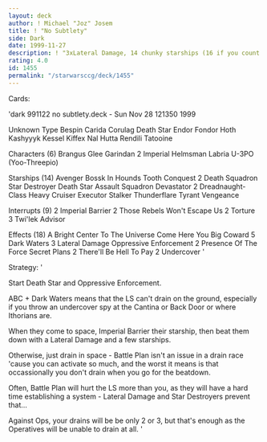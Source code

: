 ```yaml
---
layout: deck
author: ! Michael "Joz" Josem
title: ! "No Subtlety"
side: Dark
date: 1999-11-27
description: ! "3xLateral Damage, 14 chunky starships (16 if you count the DSAS as 3 :)"
rating: 4.0
id: 1455
permalink: "/starwarsccg/deck/1455"
---
```

Cards: 

'dark 991122 no subtlety.deck - Sun Nov 28 121350 1999


Unknown Type
       Bespin
       Carida
       Corulag
       Death Star
       Endor
       Fondor
       Hoth
       Kashyyyk
       Kessel
       Kiffex
       Nal Hutta
       Rendili
       Tatooine

Characters (6)
       Brangus Glee
       Garindan
     2 Imperial Helmsman
       Labria
       U-3PO (Yoo-Threepio)

Starships (14)
       Avenger
       Bossk In Hounds Tooth
       Conquest
     2 Death Squadron Star Destroyer
       Death Star Assault Squadron
       Devastator
     2 Dreadnaught-Class Heavy Cruiser
       Executor
       Stalker
       Thunderflare
       Tyrant
       Vengeance

Interrupts (9)
     2 Imperial Barrier
     2 Those Rebels Won't Escape Us
     2 Torture
     3 Twi'lek Advisor

Effects (18)
       A Bright Center To The Universe
       Come Here You Big Coward
     5 Dark Waters
     3 Lateral Damage
       Oppressive Enforcement
     2 Presence Of The Force
       Secret Plans
     2 There'll Be Hell To Pay
     2 Undercover
'

Strategy: '

Start Death Star and Oppressive Enforcement.

ABC + Dark Waters means that the LS can't drain on the ground, especially if you throw an undercover spy at the Cantina or Back Door or where Ithorians are.

When they come to space, Imperial Barrier their starship, then beat them down with a Lateral Damage and a few starships.

Otherwise, just drain in space - Battle Plan isn't an issue in a drain race 'cause you can activate so much, and the worst it means is that occassionally you don't drain when you go for the beatdown.

Often, Battle Plan will hurt the LS more than you, as they will have a hard time establishing a system - Lateral Damage and Star Destroyers prevent that...

Against Ops, your drains will be be only 2 or 3, but that's enough as the Operatives will be unable to drain at all.  '

